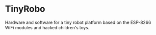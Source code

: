 # TinyRobo
Hardware and software for a tiny robot platform based on the ESP-8266 WiFi modules and hacked children's toys. 
